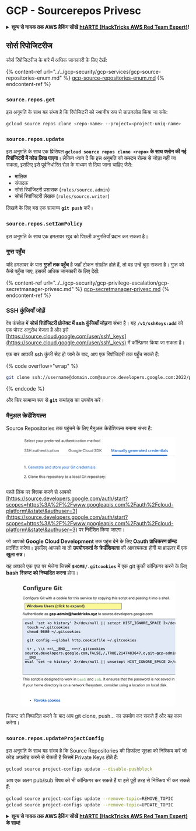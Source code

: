 # GCP - Sourcerepos Privesc

<details>

<summary><strong>शून्य से नायक तक AWS हैकिंग सीखें</strong> <a href="https://training.hacktricks.xyz/courses/arte"><strong>htARTE (HackTricks AWS Red Team Expert)</strong></a><strong>!</strong></summary>

HackTricks का समर्थन करने के अन्य तरीके:

* यदि आप चाहते हैं कि आपकी **कंपनी का विज्ञापन HackTricks में दिखाई दे** या **HackTricks को PDF में डाउनलोड करें**, तो [**सब्सक्रिप्शन प्लान्स**](https://github.com/sponsors/carlospolop) देखें!
* [**आधिकारिक PEASS & HackTricks स्वैग**](https://peass.creator-spring.com) प्राप्त करें
* [**The PEASS Family**](https://opensea.io/collection/the-peass-family) की खोज करें, हमारा विशेष [**NFTs**](https://opensea.io/collection/the-peass-family) संग्रह
* 💬 [**Discord group**](https://discord.gg/hRep4RUj7f) में **शामिल हों** या [**telegram group**](https://t.me/peass) में या **Twitter** पर 🐦 [**@carlospolopm**](https://twitter.com/carlospolopm) को **फॉलो करें**.
* **HackTricks** और [**HackTricks Cloud**](https://github.com/carlospolop/hacktricks-cloud) github repos में PRs सबमिट करके अपनी हैकिंग ट्रिक्स शेयर करें.

</details>

## सोर्स रिपोजिटरीज

सोर्स रिपोजिटरीज के बारे में अधिक जानकारी के लिए देखें:

{% content-ref url="../../gcp-security/gcp-services/gcp-source-repositories-enum.md" %}
[gcp-source-repositories-enum.md](../../gcp-security/gcp-services/gcp-source-repositories-enum.md)
{% endcontent-ref %}

### `source.repos.get`

इस अनुमति के साथ यह संभव है कि रिपोजिटरी को स्थानीय रूप से डाउनलोड किया जा सके:
```bash
gcloud source repos clone <repo-name> --project=<project-uniq-name>
```
### `source.repos.update`

इस अनुमति के साथ एक प्रिंसिपल **`gcloud source repos clone <repo>` के साथ क्लोन की गई रिपॉजिटरी में कोड लिख पाएगा**। लेकिन ध्यान दें कि इस अनुमति को कस्टम रोल्स से जोड़ा नहीं जा सकता, इसलिए इसे पूर्वनिर्धारित रोल के माध्यम से दिया जाना चाहिए जैसे:

* मालिक
* संपादक
* सोर्स रिपॉजिटरी प्रशासक (`roles/source.admin`)
* सोर्स रिपॉजिटरी लेखक (`roles/source.writer`)

लिखने के लिए बस एक सामान्य **`git push`** करें।

### `source.repos.setIamPolicy`

इस अनुमति के साथ एक हमलावर खुद को पिछली अनुमतियाँ प्रदान कर सकता है।

### गुप्त पहुँच

यदि हमलावर के पास **गुप्तों तक पहुँच** है जहाँ टोकन संग्रहीत होते हैं, तो वह उन्हें चुरा सकता है। गुप्त को कैसे पहुँचा जाए, इसकी अधिक जानकारी के लिए देखें:

{% content-ref url="../../gcp-security/gcp-privilege-escalation/gcp-secretmanager-privesc.md" %}
[gcp-secretmanager-privesc.md](../../gcp-security/gcp-privilege-escalation/gcp-secretmanager-privesc.md)
{% endcontent-ref %}

### SSH कुंजियाँ जोड़ें

वेब कंसोल में **सोर्स रिपॉजिटरी प्रोजेक्ट में ssh कुंजियाँ जोड़ना** संभव है। यह **`/v1/sshKeys:add`** को एक पोस्ट अनुरोध भेजता है और इसे [https://source.cloud.google.com/user/ssh\_keys](https://source.cloud.google.com/user/ssh\_keys) में कॉन्फ़िगर किया जा सकता है।

एक बार आपकी ssh कुंजी सेट हो जाने के बाद, आप एक रिपॉजिटरी तक पहुँच सकते हैं:

{% code overflow="wrap" %}
```bash
git clone ssh://username@domain.com@source.developers.google.com:2022/p/<proj-name>/r/<repo-name>
```
{% endcode %}

और फिर सामान्य रूप से **`git`** कमांड्स का उपयोग करें।

### मैनुअल क्रेडेंशियल्स

Source Repositories तक पहुंचने के लिए मैनुअल क्रेडेंशियल्स बनाना संभव है:

<figure><img src="../../../.gitbook/assets/image (135).png" alt=""><figcaption></figcaption></figure>

पहले लिंक पर क्लिक करने से आपको [https://source.developers.google.com/auth/start?scopes=https%3A%2F%2Fwww.googleapis.com%2Fauth%2Fcloud-platform\&state\&authuser=3](https://source.developers.google.com/auth/start?scopes=https%3A%2F%2Fwww.googleapis.com%2Fauth%2Fcloud-platform\&state\&authuser=3) पर निर्देशित किया जाएगा।

जो आपको **Google Cloud Development** तक पहुंच देने के लिए **Oauth प्राधिकरण प्रॉम्प्ट** प्रदर्शित करेगा। इसलिए आपको या तो **उपयोगकर्ता के क्रेडेंशियल्स** की आवश्यकता होगी या ब्राउज़र में एक **खुला सत्र**।

यह आपको एक पृष्ठ पर भेजेगा जिसमें **`$HOME/.gitcookies`** में एक git कुकी कॉन्फ़िगर करने के लिए **bash स्क्रिप्ट को निष्पादित करना** होगा।

<figure><img src="../../../.gitbook/assets/image (134).png" alt=""><figcaption></figcaption></figure>

स्क्रिप्ट को निष्पादित करने के बाद आप git clone, push... का उपयोग कर सकते हैं और यह काम करेगा।

### `source.repos.updateProjectConfig`

इस अनुमति के साथ यह संभव है कि Source Repositories की डिफ़ॉल्ट सुरक्षा को निष्क्रिय करें जो कोड अपलोड करने से रोकती है जिसमें Private Keys होते हैं:
```bash
gcloud source project-configs update --disable-pushblock
```
आप एक अलग pub/sub विषय को भी कॉन्फ़िगर कर सकते हैं या इसे पूरी तरह से निष्क्रिय भी कर सकते हैं:
```bash
gcloud source project-configs update --remove-topic=REMOVE_TOPIC
gcloud source project-configs update --remove-topic=UPDATE_TOPIC
```
<details>

<summary><strong>शून्य से नायक तक AWS हैकिंग सीखें</strong> <a href="https://training.hacktricks.xyz/courses/arte"><strong>htARTE (HackTricks AWS Red Team Expert)</strong></a><strong> के साथ!</strong></summary>

HackTricks का समर्थन करने के अन्य तरीके:

* यदि आप चाहते हैं कि आपकी **कंपनी का विज्ञापन HackTricks में दिखाई दे** या **HackTricks को PDF में डाउनलोड करें**, तो [**सब्सक्रिप्शन प्लान्स**](https://github.com/sponsors/carlospolop) देखें!
* [**आधिकारिक PEASS & HackTricks स्वैग**](https://peass.creator-spring.com) प्राप्त करें
* [**The PEASS Family**](https://opensea.io/collection/the-peass-family) की खोज करें, हमारा विशेष [**NFTs**](https://opensea.io/collection/the-peass-family) संग्रह
* 💬 [**Discord समूह**](https://discord.gg/hRep4RUj7f) में **शामिल हों** या [**telegram समूह**](https://t.me/peass) या **Twitter** 🐦 पर मुझे **फॉलो** करें [**@carlospolopm**](https://twitter.com/carlospolopm)**.**
* [**HackTricks**](https://github.com/carlospolop/hacktricks) और [**HackTricks Cloud**](https://github.com/carlospolop/hacktricks-cloud) github रेपोज़ में PRs सबमिट करके अपनी हैकिंग ट्रिक्स साझा करें।

</details>

